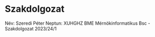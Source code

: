 # Szakdolgozat
Név: Szeredi Péter
Neptun: XUHGHZ
BME Mérnökinformatikus Bsc - Szakdolgozat 2023/24/1
